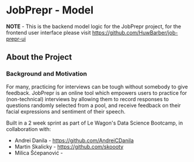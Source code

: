 <h1 align='centre'>JobPrepr - Model</h1>



**NOTE** - This is the backend model logic for the JobPrepr project, for the frontend user interface please visit https://github.com/HuwBarber/job-prepr-ui

## About the Project

### Background and Motivation

For many, practicing for interviews can be tough without somebody to give feedback. JobPrepr is an online tool which empowers users to practice for (non-technical) interviews by allowing them to record responses to questions randomly selected from a pool, and receive feedback on their facial expressions and sentiment of their speech.

Built in a 2 week sprint as part of Le Wagon's Data Science Bootcamp, in collaboration with:

- Andrei Danila - https://github.com/AndreiCDanila
- Martin Skalicky - https://github.com/skoooty
- Milica Šćepanović - 
